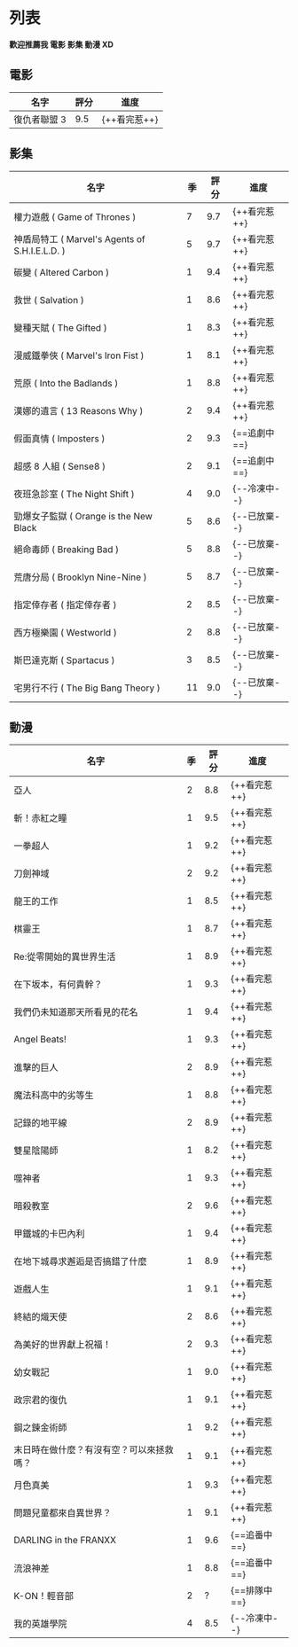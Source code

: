 # 列表

**歡迎推薦我 電影 影集 動漫 XD**

## 電影

| 名字 | 評分 | 進度 |
| --- | --- | --- |
| 復仇者聯盟 3 | 9.5 | {++看完惹++} |

## 影集

| 名字 | 季 | 評分 | 進度 |
| --- | --- | --- | --- |
| 權力遊戲 ( Game of Thrones ) | 7 | 9.7 | {++看完惹++} |
| 神盾局特工 ( Marvel's Agents of S.H.I.E.L.D. ) | 5 | 9.7 | {++看完惹++} |
| 碳變 ( Altered Carbon ) | 1 | 9.4 | {++看完惹++} |
| 救世 ( Salvation ) | 1 | 8.6 | {++看完惹++} |
| 變種天賦 ( The Gifted ) | 1 | 8.3 | {++看完惹++} |
| 漫威鐵拳俠 ( Marvel's Iron Fist ) | 1 | 8.1 | {++看完惹++} |
| 荒原 ( Into the Badlands ) | 1 | 8.8 | {++看完惹++} |
| 漢娜的遺言 ( 13 Reasons Why ) | 2 | 9.4 | {++看完惹++} |
| 假面真情 ( Imposters ) | 2 | 9.3 | {==追劇中==} |
| 超感 8 人組 ( Sense8 ) | 2 | 9.1 | {==追劇中==} |
| 夜班急診室 ( The Night Shift ) | 4 | 9.0 | {--冷凍中--} |
| 勁爆女子監獄 ( Orange is the New Black | 5 | 8.6 | {--已放棄--} |
| 絕命毒師 ( Breaking Bad ) | 5 | 8.8 | {--已放棄--} |
| 荒唐分局 ( Brooklyn Nine-Nine ) | 5 | 8.7 | {--已放棄--} |
| 指定倖存者 ( 指定倖存者 ) | 2 | 8.5 | {--已放棄--} |
| 西方極樂園 ( Westworld ) | 2 | 8.8 | {--已放棄--} |
| 斯巴達克斯 ( Spartacus ) | 3 | 8.5 | {--已放棄--} |
| 宅男行不行 ( The Big Bang Theory ) | 11 | 9.0 | {--已放棄--} |

## 動漫

| 名字 | 季 | 評分 | 進度 |
| --- | --- | --- | --- |
| 亞人 | 2 | 8.8 | {++看完惹++} |
| 斬！赤紅之瞳 | 1 | 9.5 | {++看完惹++} |
| 一拳超人 | 1 | 9.2 | {++看完惹++} |
| 刀劍神域 | 2 | 9.2 | {++看完惹++} |
| 龍王的工作 | 1 | 8.5 | {++看完惹++} |
| 棋靈王 | 1 | 8.7 | {++看完惹++} |
| Re:從零開始的異世界生活 | 1 | 8.9 | {++看完惹++} |
| 在下坂本，有何貴幹？ | 1 | 9.3 | {++看完惹++} |
| 我們仍未知道那天所看見的花名 | 1 | 9.4 | {++看完惹++} |
| Angel Beats! | 1 | 9.3 | {++看完惹++} |
| 進擊的巨人 | 2 | 8.9 | {++看完惹++} |
| 魔法科高中的劣等生 | 1 | 8.8 | {++看完惹++} |
| 記錄的地平線 | 2 | 8.9 | {++看完惹++} |
| 雙星陰陽師 | 1 | 8.2 | {++看完惹++} |
| 噬神者 | 1 | 9.3 | {++看完惹++} |
| 暗殺教室 | 2 | 9.6 | {++看完惹++} |
| 甲鐵城的卡巴內利 | 1 | 9.4 | {++看完惹++} |
| 在地下城尋求邂逅是否搞錯了什麼 | 1 | 8.9 | {++看完惹++} |
| 遊戲人生 | 1 | 9.1 | {++看完惹++} |
| 終結的熾天使 | 2 | 8.6 | {++看完惹++} |
| 為美好的世界獻上祝福！ | 2 | 9.3 | {++看完惹++} |
| 幼女戰記 | 1 | 9.0 | {++看完惹++} |
| 政宗君的復仇 | 1 | 9.1 | {++看完惹++} |
| 鋼之鍊金術師 | 1 | 9.2 | {++看完惹++} |
| 末日時在做什麼？有沒有空？可以來拯救嗎？ | 1 | 9.1 | {++看完惹++} |
| 月色真美 | 1 | 9.3 | {++看完惹++} |
| 問題兒童都來自異世界？ | 1 | 9.1 | {++看完惹++} |
| DARLING in the FRANXX | 1 | 9.6 | {==追番中==} |
| 流浪神差 | 1 | 8.8 | {==追番中==} |
| K-ON！輕音部 | 2 | ? | {==排隊中==} |
| 我的英雄學院 | 4 | 8.5 | {--冷凍中--} |
